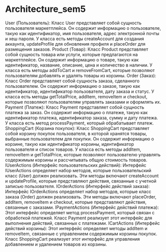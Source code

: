 # Architecture_sem5

User (Пользователь): Класс User представляет собой сущность пользователя маркетплейса. Он содержит информацию о пользователе, такую как идентификатор, имя пользователя, адрес электронной почты и хеш пароля. У класса есть методы createAccount для создания аккаунта, updateProfile для обновления профиля и placeOrder для размещения заказов.
	Product (Товар): Класс Product представляет собой сущность товара или услуги, которые предлагаются на маркетплейсе. Он содержит информацию о товаре, такую как идентификатор, название, описание, цена и количество в наличии. У класса есть методы addToCart и removeFromCart, которые позволяют пользователям добавлять и удалять товары из корзины.
	Order (Заказ): Класс Order представляет собой сущность заказа, сделанного пользователем. Он содержит информацию о заказе, такую как идентификатор, идентификатор пользователя, дату заказа и статус. У класса есть методы getTotalPrice, addItem, removeItem и checkout, которые позволяют пользователям управлять заказами и оформлять их.
	Payment (Платеж): Класс Payment представляет собой сущность платежа за заказ. Он содержит информацию о платеже, такую как идентификатор платежа, идентификатор заказа, сумму и дату платежа. У класса есть метод processPayment, который обрабатывает платеж.
	ShoppingCart (Корзина покупок): Класс ShoppingCart представляет собой корзину покупок пользователя, в которой хранятся товары, выбранные пользователем для покупки. Он содержит информацию о корзине, такую как идентификатор корзины, идентификатор пользователя и список товаров. У класса есть методы addItem, removeItem и getTotalPrice, которые позволяют пользователю управлять содержимым корзины и рассчитывать общую стоимость товаров.
	IUserActions (Интерфейс пользовательских действий): Интерфейс IUserActions определяет набор методов, которые пользовательский класс (User) должен реализовать. Эти методы включают createAccount и updateProfile, которые представляют действия, связанные с учетной записью пользователя.
	IOrderActions (Интерфейс действий заказа): Интерфейс IOrderActions определяет набор методов, которые класс заказа (Order) должен реализовать. Эти методы включают placeOrder, addItem, removeItem и checkout, которые представляют действия, связанные с заказами.
	IPaymentActions (Интерфейс действий платежа): Этот интерфейс определяет метод processPayment, который связан с обработкой платежей. Класс Payment реализует этот интерфейс для выполнения действий, связанных с платежами.
	ICartActions (Интерфейс действий корзины): Этот интерфейс определяет методы addItem и removeItem, связанные с управлением содержимым корзины покупок. Класс ShoppingCart реализует этот интерфейс для управления добавлением и удалением товаров из корзины.
